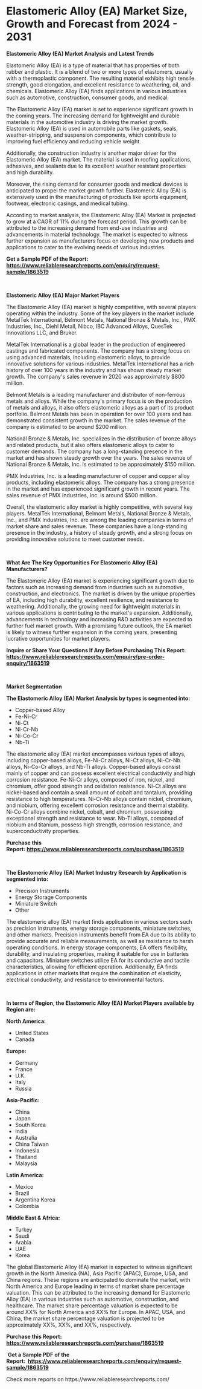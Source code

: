 <p><h1>Elastomeric Alloy (EA) Market Size, Growth and Forecast from 2024 - 2031</h1></p><p><strong>Elastomeric Alloy (EA) Market Analysis and Latest Trends</strong></p>
<p><p>Elastomeric Alloy (EA) is a type of material that has properties of both rubber and plastic. It is a blend of two or more types of elastomers, usually with a thermoplastic component. The resulting material exhibits high tensile strength, good elongation, and excellent resistance to weathering, oil, and chemicals. Elastomeric Alloy (EA) finds applications in various industries such as automotive, construction, consumer goods, and medical.</p><p>The Elastomeric Alloy (EA) market is set to experience significant growth in the coming years. The increasing demand for lightweight and durable materials in the automotive industry is driving the market growth. Elastomeric Alloy (EA) is used in automobile parts like gaskets, seals, weather-stripping, and suspension components, which contribute to improving fuel efficiency and reducing vehicle weight.</p><p>Additionally, the construction industry is another major driver for the Elastomeric Alloy (EA) market. The material is used in roofing applications, adhesives, and sealants due to its excellent weather resistant properties and high durability.</p><p>Moreover, the rising demand for consumer goods and medical devices is anticipated to propel the market growth further. Elastomeric Alloy (EA) is extensively used in the manufacturing of products like sports equipment, footwear, electronic casings, and medical tubing.</p><p>According to market analysis, the Elastomeric Alloy (EA) Market is projected to grow at a CAGR of 11% during the forecast period. This growth can be attributed to the increasing demand from end-use industries and advancements in material technology. The market is expected to witness further expansion as manufacturers focus on developing new products and applications to cater to the evolving needs of various industries.</p></p>
<p><strong>Get a Sample PDF of the Report:&nbsp; <a href="https://www.reliableresearchreports.com/enquiry/request-sample/1863519">https://www.reliableresearchreports.com/enquiry/request-sample/1863519</a></strong></p>
<p>&nbsp;</p>
<p><strong>Elastomeric Alloy (EA) Major Market Players</strong></p>
<p><p>The Elastomeric Alloy (EA) market is highly competitive, with several players operating within the industry. Some of the key players in the market include MetalTek International, Belmont Metals, National Bronze & Metals, Inc., PMX Industries, Inc., Diehl Metall, Nibco, IBC Advanced Alloys, QuesTek Innovations LLC, and Bruker.</p><p>MetalTek International is a global leader in the production of engineered castings and fabricated components. The company has a strong focus on using advanced materials, including elastomeric alloys, to provide innovative solutions for various industries. MetalTek International has a rich history of over 100 years in the industry and has shown steady market growth. The company's sales revenue in 2020 was approximately $800 million.</p><p>Belmont Metals is a leading manufacturer and distributor of non-ferrous metals and alloys. While the company's primary focus is on the production of metals and alloys, it also offers elastomeric alloys as a part of its product portfolio. Belmont Metals has been in operation for over 100 years and has demonstrated consistent growth in the market. The sales revenue of the company is estimated to be around $200 million.</p><p>National Bronze & Metals, Inc. specializes in the distribution of bronze alloys and related products, but it also offers elastomeric alloys to cater to customer demands. The company has a long-standing presence in the market and has shown steady growth over the years. The sales revenue of National Bronze & Metals, Inc. is estimated to be approximately $150 million.</p><p>PMX Industries, Inc. is a leading manufacturer of copper and copper alloy products, including elastomeric alloys. The company has a strong presence in the market and has experienced significant growth in recent years. The sales revenue of PMX Industries, Inc. is around $500 million.</p><p>Overall, the elastomeric alloy market is highly competitive, with several key players. MetalTek International, Belmont Metals, National Bronze & Metals, Inc., and PMX Industries, Inc. are among the leading companies in terms of market share and sales revenue. These companies have a long-standing presence in the industry, a history of steady growth, and a strong focus on providing innovative solutions to meet customer needs.</p></p>
<p>&nbsp;</p>
<p><strong>What Are The Key Opportunities For Elastomeric Alloy (EA) Manufacturers?</strong></p>
<p><p>The Elastomeric Alloy (EA) market is experiencing significant growth due to factors such as increasing demand from industries such as automotive, construction, and electronics. The market is driven by the unique properties of EA, including high durability, excellent resilience, and resistance to weathering. Additionally, the growing need for lightweight materials in various applications is contributing to the market's expansion. Additionally, advancements in technology and increasing R&D activities are expected to further fuel market growth. With a promising future outlook, the EA market is likely to witness further expansion in the coming years, presenting lucrative opportunities for market players.</p></p>
<p><strong>Inquire or Share Your Questions If Any Before Purchasing This Report: <a href="https://www.reliableresearchreports.com/enquiry/pre-order-enquiry/1863519">https://www.reliableresearchreports.com/enquiry/pre-order-enquiry/1863519</a></strong></p>
<p>&nbsp;</p>
<p><strong>Market Segmentation</strong></p>
<p><strong>The Elastomeric Alloy (EA) Market Analysis by types is segmented into:</strong></p>
<p><ul><li>Copper-based Alloy</li><li>Fe-Ni-Cr</li><li>Ni-Ct</li><li>Ni-Cr-Nb</li><li>Ni-Co-Cr</li><li>Nb-Ti</li></ul></p>
<p><p>The elastomeric alloy (EA) market encompasses various types of alloys, including copper-based alloys, Fe-Ni-Cr alloys, Ni-Ct alloys, Ni-Cr-Nb alloys, Ni-Co-Cr alloys, and Nb-Ti alloys. Copper-based alloys consist mainly of copper and can possess excellent electrical conductivity and high corrosion resistance. Fe-Ni-Cr alloys, composed of iron, nickel, and chromium, offer good strength and oxidation resistance. Ni-Ct alloys are nickel-based and contain a small amount of cobalt and tantalum, providing resistance to high temperatures. Ni-Cr-Nb alloys contain nickel, chromium, and niobium, offering excellent corrosion resistance and thermal stability. Ni-Co-Cr alloys combine nickel, cobalt, and chromium, possessing exceptional strength and resistance to wear. Nb-Ti alloys, composed of niobium and titanium, possess high strength, corrosion resistance, and superconductivity properties.</p></p>
<p><strong>Purchase this Report:&nbsp;<a href="https://www.reliableresearchreports.com/purchase/1863519">https://www.reliableresearchreports.com/purchase/1863519</a></strong></p>
<p>&nbsp;</p>
<p><strong>The Elastomeric Alloy (EA) Market Industry Research by Application is segmented into:</strong></p>
<p><ul><li>Precision Instruments</li><li>Energy Storage Components</li><li>Miniature Switch</li><li>Other</li></ul></p>
<p><p>The elastomeric alloy (EA) market finds application in various sectors such as precision instruments, energy storage components, miniature switches, and other markets. Precision instruments benefit from EA due to its ability to provide accurate and reliable measurements, as well as resistance to harsh operating conditions. In energy storage components, EA offers flexibility, durability, and insulating properties, making it suitable for use in batteries and capacitors. Miniature switches utilize EA for its conductive and tactile characteristics, allowing for efficient operation. Additionally, EA finds applications in other markets that require the combination of elasticity, electrical conductivity, and resistance to environmental factors.</p></p>
<p>&nbsp;</p>
<p><strong>In terms of Region, the Elastomeric Alloy (EA) Market Players available by Region are:</strong></p>
<p>
    <p> <strong> North America: </strong>
        <ul>
            <li>United States</li>
            <li>Canada</li>
        </ul>
        </p> 
    <p> <strong> Europe: </strong>
        <ul>
            <li>Germany</li>
            <li>France</li>
            <li>U.K.</li>
            <li>Italy</li>
            <li>Russia</li>
        </ul>
        </p> 
    <p> <strong> Asia-Pacific: </strong>
        <ul>
            <li>China</li>
            <li>Japan</li>
            <li>South Korea</li>
            <li>India</li>
            <li>Australia</li>
            <li>China Taiwan</li>
            <li>Indonesia</li>
            <li>Thailand</li>
            <li>Malaysia</li>
        </ul>
        </p> 
    <p> <strong> Latin America: </strong>
        <ul>
            <li>Mexico</li>
            <li>Brazil</li>
            <li>Argentina Korea</li>
            <li>Colombia</li>
        </ul>
        </p> 
    <p> <strong> Middle East & Africa: </strong>
        <ul>
            <li>Turkey</li>
            <li>Saudi</li>
            <li>Arabia</li>
            <li>UAE</li>
            <li>Korea</li>
        </ul>
    </p>
    </p>
<p><p>The global Elastomeric Alloy (EA) market is expected to witness significant growth in the North America (NA), Asia Pacific (APAC), Europe, USA, and China regions. These regions are anticipated to dominate the market, with North America and Europe leading in terms of market share percentage valuation. This can be attributed to the increasing demand for Elastomeric Alloy (EA) in various industries such as automotive, construction, and healthcare. The market share percentage valuation is expected to be around XX% for North America and XX% for Europe. In APAC, USA, and China, the market share percentage valuation is projected to be approximately XX%, XX%, and XX%, respectively.</p></p>
<p><strong>Purchase this Report: <a href="https://www.reliableresearchreports.com/purchase/1863519">https://www.reliableresearchreports.com/purchase/1863519</a></strong></p>
<p>&nbsp;<strong>Get a Sample PDF of the Report:&nbsp;&nbsp;<a href="https://www.reliableresearchreports.com/enquiry/request-sample/1863519">https://www.reliableresearchreports.com/enquiry/request-sample/1863519</a></strong></p>
<p><strong></strong></p>
<p>Check more reports on https://www.reliableresearchreports.com/</p>
